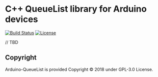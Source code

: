 C++ QueueList library for Arduino devices
====================
[![Build Status](https://travis-ci.org/georg-koch/Arduino-QueueList.svg?branch=master)](https://travis-ci.org/georg-koch/Arduino-QueueList)
[![License](https://img.shields.io/badge/license-GPL%203.0-blue.svg)](https://opensource.org/licenses/GPL-3.0)

// TBD

## Copyright

Arduino-QueueList is provided Copyright © 2018 under GPL-3.0 License.
